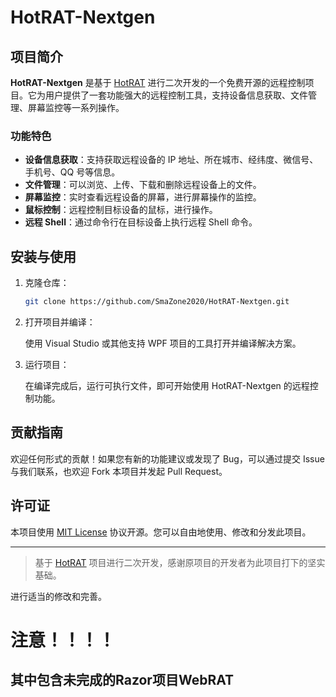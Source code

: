 
# HotRAT-Nextgen

## 项目简介

**HotRAT-Nextgen** 是基于 [HotRAT](https://github.com/Kr9jd/HotRAT) 进行二次开发的一个免费开源的远程控制项目。它为用户提供了一套功能强大的远程控制工具，支持设备信息获取、文件管理、屏幕监控等一系列操作。

### 功能特色

- **设备信息获取**：支持获取远程设备的 IP 地址、所在城市、经纬度、微信号、手机号、QQ 号等信息。
- **文件管理**：可以浏览、上传、下载和删除远程设备上的文件。
- **屏幕监控**：实时查看远程设备的屏幕，进行屏幕操作的监控。
- **鼠标控制**：远程控制目标设备的鼠标，进行操作。
- **远程 Shell**：通过命令行在目标设备上执行远程 Shell 命令。

## 安装与使用

1. 克隆仓库：
   ```bash
   git clone https://github.com/SmaZone2020/HotRAT-Nextgen.git
   ```

2. 打开项目并编译：

   使用 Visual Studio 或其他支持 WPF 项目的工具打开并编译解决方案。

3. 运行项目：

   在编译完成后，运行可执行文件，即可开始使用 HotRAT-Nextgen 的远程控制功能。

## 贡献指南

欢迎任何形式的贡献！如果您有新的功能建议或发现了 Bug，可以通过提交 Issue 与我们联系，也欢迎 Fork 本项目并发起 Pull Request。

## 许可证

本项目使用 [MIT License](LICENSE) 协议开源。您可以自由地使用、修改和分发此项目。

---

> 基于 [HotRAT](https://github.com/Kr9jd/HotRAT) 项目进行二次开发，感谢原项目的开发者为此项目打下的坚实基础。

进行适当的修改和完善。

# 注意！！！！
## 其中包含未完成的Razor项目WebRAT
